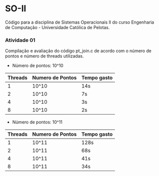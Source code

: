 # SO-II
Código para a disciplina de Sistemas Operacionais II do curso Engenharia de Computação - Universidade Católica de Pelotas.


### Atividade 01

Compilação e avaliação do código pt_join.c de acordo com o número de pontos e número de threads utilizadas.

- Número de pontos: 10^10

| Threads | Numero de Pontos | Tempo gasto |
|---------|------------------|-------------|
| 1       | 10^10            |         14s |
| 2       | 10^10            |          7s |
| 4       | 10^10            |          3s |
| 8       | 10^10            |          2s |

- Número de pontos: 10^11

| Threads | Numero de Pontos | Tempo gasto |
|---------|------------------|-------------|
| 1       | 10^11            |        128s |
| 2       | 10^11            |         68s |
| 4       | 10^11            |         41s |
| 8       | 10^11            |         34s |